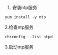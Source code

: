 1. 安装ntp服务

```
yum install -y ntp
```

2.检查ntp服务

```
chkconfig --list ntpd
```

3.启动ntp服务

```

```

